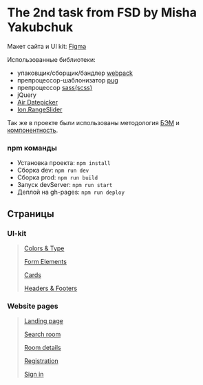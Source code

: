 The 2nd task from FSD by Misha Yakubchuk
=====================

Макет сайта и UI kit: [Figma](https://www.figma.com/file/MumYcKVk9RkKZEG6dR5E3A/)

Использованные библиотеки:
- упаковщик/сборщик/бандлер [webpack](https://v4.webpack.js.org/)
- препроцессор-шаблонизатор [pug](https://gist.github.com/neretin-trike/53aff5afb76153f050c958b82abd9228)
- препроцессор [sass(scss)](https://sass-lang.com/)
- jQuery
- [Air Datepicker](http://t1m0n.name/air-datepicker/docs/index-ru.html)
- [Ion.RangeSlider](http://ionden.com/a/plugins/ion.rangeSlider/start.html)

Так же в проекте были использованы методология [БЭМ](https://ru.bem.info/methodology/quick-start/) и [компонентность](https://fullstack-development.gitbook.io/learn/komponentnaya-arkhitektura). 
### npm команды <a name="npm"></a> 
- Установка проекта: `npm install`
- Сборка dev: `npm run dev`
- Сборка prod: `npm run build`
- Запуск devServer: `npm run start`
- Деплой на gh-pages: `npm run deploy`

## Страницы

### UI-kit
>[Colors & Type](https://fanmanutdold.github.io/The-2nd-task-by-Misha-Yakubchuk/colors-type.html)
>
>[Form Elements](https://fanmanutdold.github.io/The-2nd-task-by-Misha-Yakubchuk/form-elements.html)
>
>[Cards](https://fanmanutdold.github.io/The-2nd-task-by-Misha-Yakubchuk/cards.html)
>
>[Headers & Footers](https://fanmanutdold.github.io/The-2nd-task-by-Misha-Yakubchuk/headers-footers.html)

### Website pages
>[Landing page](https://fanmanutdold.github.io/The-2nd-task-by-Misha-Yakubchuk/landing-page.html)
>
>[Search room](https://fanmanutdold.github.io/The-2nd-task-by-Misha-Yakubchuk/search-room.html)
>
>[Room details](https://fanmanutdold.github.io/The-2nd-task-by-Misha-Yakubchuk/room-details.html)
>
>[Registration](https://fanmanutdold.github.io/The-2nd-task-by-Misha-Yakubchuk/registration.html)
>
>[Sign in](https://fanmanutdold.github.io/The-2nd-task-by-Misha-Yakubchuk/sign-in.html)

